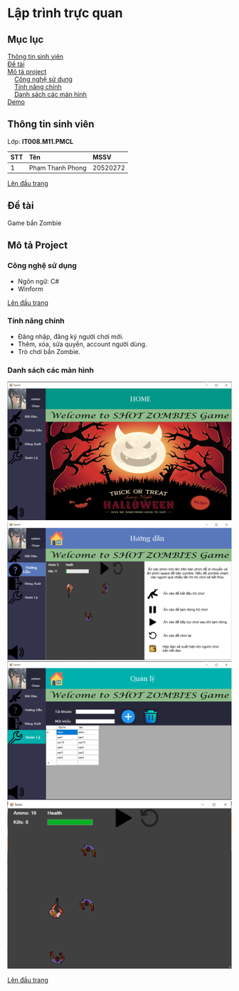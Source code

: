 # Lập trình trực quan
<a name="top"><a>
## Mục lục

[Thông tin sinh viên](#info)\
[Đề tài](#topic)\
[Mô tả project](#project)\
&nbsp;&nbsp;&nbsp; [Công nghệ sử dụng](#use)\
&nbsp;&nbsp;&nbsp; [Tính năng chính](#main-feature)\
&nbsp;&nbsp;&nbsp; [Danh sách các màn hình](#screen)\
[Demo](#demo)

## Thông tin sinh viên <a name="info"></a>

Lớp: **IT008.M11.PMCL** 

| STT  | Tên                | MSSV      |
|:-----|:-------------------|:----------|
|  1   |  Phạm Thanh Phong  | 20520272  |

[Lên đầu trang](#top)
## Đề tài <a name="topic"></a>

Game bắn Zombie

## Mô tả Project <a name="project"></a>

### Công nghệ sử dụng <a name="use"></a>

- Ngôn ngữ: C#
- Winform

[Lên đầu trang](#top)
### Tính năng chính <a name="main-feature"></a>
- Đăng nhập, đăng ký người chơi mới.
- Thêm, xóa, sửa quyền, account người dùng.
- Trò chơi bắn Zombie.

### Danh sách các màn hình <a name="screen"></a>
<p float="left">
  <img src="./Resources/readme/Main.PNG" />
  <img src="./Resources/readme/Help.PNG" />
  <img src="./Resources/readme/Manage.PNG" />
  <img src="./Resources/readme/Play.PNG" />

</p>

  
[Lên đầu trang](#top)

